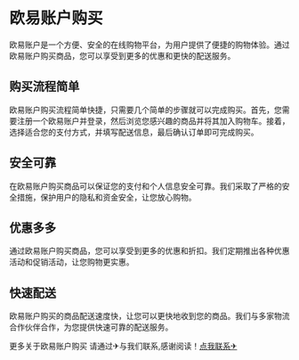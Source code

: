 # 欧易账户购买

欧易账户是一个方便、安全的在线购物平台，为用户提供了便捷的购物体验。通过欧易账户购买商品，您可以享受到更多的优惠和更快的配送服务。

## 购买流程简单

欧易账户购买流程简单快捷，只需要几个简单的步骤就可以完成购买。首先，您需要注册一个欧易账户并登录，然后浏览您感兴趣的商品并将其加入购物车。接着，选择适合您的支付方式，并填写配送信息，最后确认订单即可完成购买。

## 安全可靠

在欧易账户购买商品可以保证您的支付和个人信息安全可靠。我们采取了严格的安全措施，保护用户的隐私和资金安全，让您放心购物。

## 优惠多多

通过欧易账户购买商品，您可以享受到更多的优惠和折扣。我们定期推出各种优惠活动和促销活动，让您购物更实惠。

## 快速配送

欧易账户购买的商品配送速度快，让您可以更快地收到您的商品。我们与多家物流合作伙伴合作，为您提供快速可靠的配送服务。

更多关于欧易账户购买 请通过✈与我们联系,感谢阅读！[点我联系✈](https://img.G208.com)